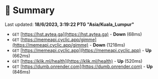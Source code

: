 # 📖 Summary
Last updated: **18/6/2023, 3:19:22 PTG "Asia/Kuala_Lumpur"**

- `GET` [https://hst.aytea.ga](https://hst.aytea.ga) - **Down** (68ms)
- `GET` [https://memeapi.cyclic.app/gimme](https://memeapi.cyclic.app/gimme) - **Down** (1218ms)
- `GET` [https://memeapi.cyclic.app](https://memeapi.cyclic.app) - **Up** (662ms)
- `GET` [https://klik.ml/health](https://klik.ml/health) - **Up** (520ms)
- `GET` [https://dumb.onrender.com](https://dumb.onrender.com) - **Up** (846ms)
